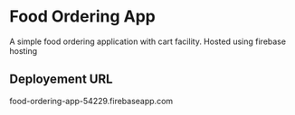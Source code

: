 
# Food Ordering App

A simple food ordering application with cart facility.
Hosted using firebase hosting



## Deployement URL

food-ordering-app-54229.firebaseapp.com
